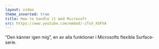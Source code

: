 ```yaml
---
layout: video
theme_inverted: true
title: How to handle it med Microsoft
src: https://www.youtube.com/embed/-zTxX_XXFVA
---
```

“Den känner igen mig”, en av alla funktioner i Microsofts flexibla Surface-serie.
